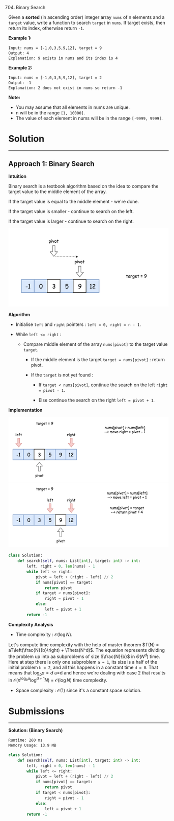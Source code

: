 704. Binary Search

Given a **sorted** (in ascending order) integer array `nums` of n elements and a `target` value, write a function to search `target` in `nums`. If target exists, then return its index, otherwise return `-1`.


**Example 1:**
```
Input: nums = [-1,0,3,5,9,12], target = 9
Output: 4
Explanation: 9 exists in nums and its index is 4
```

**Example 2:**
```
Input: nums = [-1,0,3,5,9,12], target = 2
Output: -1
Explanation: 2 does not exist in nums so return -1
```

**Note:**

* You may assume that all elements in nums are unique.
* n will be in the range `[1, 10000]`.
* The value of each element in nums will be in the range `[-9999, 9999]`.

# Solution
---
## Approach 1: Binary Search
**Intuition**

Binary search is a textbook algorithm based on the idea to compare the target value to the middle element of the array.

If the target value is equal to the middle element - we're done.

If the target value is smaller - continue to search on the left.

If the target value is larger - continue to search on the right.

![704_search.png](img/704_search.png)

**Algorithm**

* Initialise `left` and `right` pointers : `left = 0, right = n - 1`.

* While `left <= right` :

    * Compare middle element of the array `nums[pivot]` to the target value `target`.

        * If the middle element is the target `target = nums[pivot]` : return pivot.

        * If the `target` is not yet found :

            * If `target < nums[pivot]`, continue the search on the left `right = pivot - 1`.

            * Else continue the search on the right `left = pivot + 1`.

**Implementation**

![704_1_1.png](img/704_1_1.png)
![704_1_2.png](img/704_1_2.png)

```python
class Solution:
    def search(self, nums: List[int], target: int) -> int:
        left, right = 0, len(nums) - 1
        while left <= right:
            pivot = left + (right - left) // 2
            if nums[pivot] == target:
                return pivot
            if target < nums[pivot]:
                right = pivot - 1
            else:
                left = pivot + 1
        return -1
```

**Complexity Analysis**

* Time complexity : $\mathcal{O}(\log N)$.

Let's compute time complexity with the help of master theorem $T(N) = aT\left(\frac{N}{b}\right) + \Theta(N^d)$. The equation represents dividing the problem up into aa subproblems of size $\frac{N}{b}$ in $\Theta(N^d)$ time. Here at step there is only one subproblem `a = 1`, its size is a half of the initial problem `b = 2`, and all this happens in a constant time `d = 0`. That means that $\log_b{a} = d$ a=d and hence we're dealing with case 2 that results in $\mathcal{O}(n^{\log_b{a}} \log^{d + 1} N)$ = $\mathcal{O}(\log N)$ time complexity.

* Space complexity : $\mathcal{O}(1)$ since it's a constant space solution.

# Submissions
---
**Solution: (Binary Search)**
```
Runtime: 260 ms
Memory Usage: 13.9 MB
```
```python
class Solution:
    def search(self, nums: List[int], target: int) -> int:
        left, right = 0, len(nums) - 1
        while left <= right:
            pivot = left + (right - left) // 2
            if nums[pivot] == target:
                return pivot
            if target < nums[pivot]:
                right = pivot - 1
            else:
                left = pivot + 1
        return -1
```